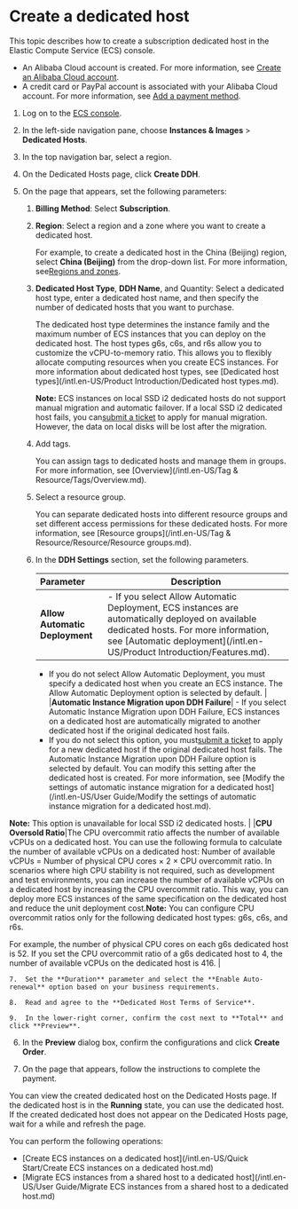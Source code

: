 # Create a dedicated host

This topic describes how to create a subscription dedicated host in the Elastic Compute Service \(ECS\) console.

-   An Alibaba Cloud account is created. For more information, see [Create an Alibaba Cloud account](https://www.alibabacloud.com/help/doc-detail/50482.htm).
-   A credit card or PayPal account is associated with your Alibaba Cloud account. For more information, see [Add a payment method](https://www.alibabacloud.com/help/doc-detail/50517.htm).

1.  Log on to the [ECS console](https://ecs.console.aliyun.com).

2.  In the left-side navigation pane, choose **Instances & Images** \> **Dedicated Hosts**.

3.  In the top navigation bar, select a region.

4.  On the Dedicated Hosts page, click **Create DDH**.

5.  On the page that appears, set the following parameters:

    1.  **Billing Method**: Select **Subscription**.

    2.  **Region**: Select a region and a zone where you want to create a dedicated host.

        For example, to create a dedicated host in the China \(Beijing\) region, select **China \(Beijing\)** from the drop-down list. For more information, see[Regions and zones](https://www.alibabacloud.com/help/doc-detail/123712.htm).

    3.  **Dedicated Host Type**, **DDH Name**, and Quantity: Select a dedicated host type, enter a dedicated host name, and then specify the number of dedicated hosts that you want to purchase.

        The dedicated host type determines the instance family and the maximum number of ECS instances that you can deploy on the dedicated host. The host types g6s, c6s, and r6s allow you to customize the vCPU-to-memory ratio. This allows you to flexibly allocate computing resources when you create ECS instances. For more information about dedicated host types, see [Dedicated host types](/intl.en-US/Product Introduction/Dedicated host types.md).

        **Note:** ECS instances on local SSD i2 dedicated hosts do not support manual migration and automatic failover. If a local SSD i2 dedicated host fails, you can[submit a ticket](https://workorder-intl.console.aliyun.com/#/overview) to apply for manual migration. However, the data on local disks will be lost after the migration.

    4.  Add tags.

        You can assign tags to dedicated hosts and manage them in groups. For more information, see [Overview](/intl.en-US/Tag & Resource/Tags/Overview.md).

    5.  Select a resource group.

        You can separate dedicated hosts into different resource groups and set different access permissions for these dedicated hosts. For more information, see [Resource groups](/intl.en-US/Tag & Resource/Resource/Resource groups.md).

    6.  In the **DDH Settings** section, set the following parameters.

        |Parameter|Description|
        |:--------|-----------|
        |**Allow Automatic Deployment**|        -   If you select Allow Automatic Deployment, ECS instances are automatically deployed on available dedicated hosts. For more information, see [Automatic deployment](/intl.en-US/Product Introduction/Features.md).
        -   If you do not select Allow Automatic Deployment, you must specify a dedicated host when you create an ECS instance.
The Allow Automatic Deployment option is selected by default. |
        |**Automatic Instance Migration upon DDH Failure**|        -   If you select Automatic Instance Migration upon DDH Failure, ECS instances on a dedicated host are automatically migrated to another dedicated host if the original dedicated host fails.
        -   If you do not select this option, you must[submit a ticket](https://workorder-intl.console.aliyun.com/#/ticket/createIndex) to apply for a new dedicated host if the original dedicated host fails.
The Automatic Instance Migration upon DDH Failure option is selected by default. You can modify this setting after the dedicated host is created. For more information, see [Modify the settings of automatic instance migration for a dedicated host](/intl.en-US/User Guide/Modify the settings of automatic instance migration for a dedicated host.md).

**Note:** This option is unavailable for local SSD i2 dedicated hosts. |
        |**CPU Oversold Ratio**|The CPU overcommit ratio affects the number of available vCPUs on a dedicated host. You can use the following formula to calculate the number of available vCPUs on a dedicated host: Number of available vCPUs = Number of physical CPU cores × 2 × CPU overcommit ratio. In scenarios where high CPU stability is not required, such as development and test environments, you can increase the number of available vCPUs on a dedicated host by increasing the CPU overcommit ratio. This way, you can deploy more ECS instances of the same specification on the dedicated host and reduce the unit deployment cost.**Note:** You can configure CPU overcommit ratios only for the following dedicated host types: g6s, c6s, and r6s.

For example, the number of physical CPU cores on each g6s dedicated host is 52. If you set the CPU overcommit ratio of a g6s dedicated host to 4, the number of available vCPUs on the dedicated host is 416. |

    7.  Set the **Duration** parameter and select the **Enable Auto-renewal** option based on your business requirements.

    8.  Read and agree to the **Dedicated Host Terms of Service**.

    9.  In the lower-right corner, confirm the cost next to **Total** and click **Preview**.

6.  In the **Preview** dialog box, confirm the configurations and click **Create Order**.

7.  On the page that appears, follow the instructions to complete the payment.


You can view the created dedicated host on the Dedicated Hosts page. If the dedicated host is in the **Running** state, you can use the dedicated host. If the created dedicated host does not appear on the Dedicated Hosts page, wait for a while and refresh the page.

You can perform the following operations:

-   [Create ECS instances on a dedicated host](/intl.en-US/Quick Start/Create ECS instances on a dedicated host.md)
-   [Migrate ECS instances from a shared host to a dedicated host](/intl.en-US/User Guide/Migrate ECS instances from a shared host to a dedicated host.md)

